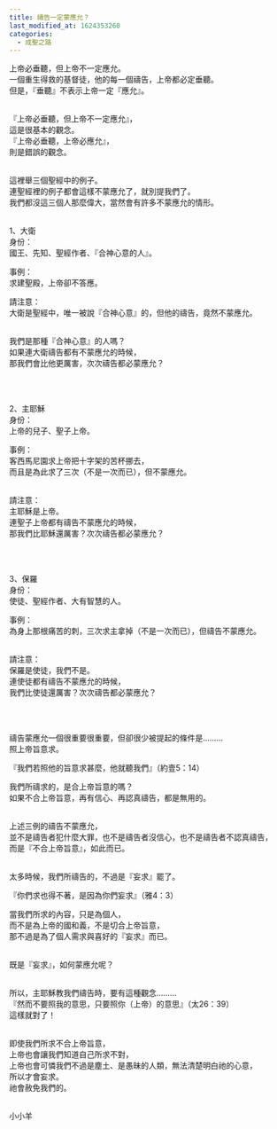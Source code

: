 ```yaml
---
title: 禱告一定蒙應允？
last_modified_at: 1624353260
categories:
  - 成聖之路
---
```


<p>上帝必垂聽，但上帝不一定應允。<br>
一個重生得救的基督徒，他的每一個禱告，上帝都必定垂聽。<br>
但是，『垂聽』不表示上帝一定『應允』。</p>

<p><br>
『上帝必垂聽，但上帝不一定應允』，<br>
這是很基本的觀念。<br>
『上帝必垂聽，上帝必應允』，<br>
則是錯誤的觀念。</p>

<p><br>
這裡舉三個聖經中的例子。<br>
連聖經裡的例子都會這樣不蒙應允了，就別提我們了。<br>
我們都沒這三個人那麼偉大，當然會有許多不蒙應允的情形。</p>

<p><br>
1、大衛<br>
身份：<br>
國王、先知、聖經作者、『合神心意的人』。</p>

<p>事例：<br>
求建聖殿，上帝卻不答應。</p>

<p>請注意：<br>
大衛是聖經中，唯一被說『合神心意』的，但他的禱告，竟然不蒙應允。</p>

<p><br>
我們是那種『合神心意』的人嗎？<br>
如果連大衛禱告都有不蒙應允的時候，<br>
那我們會比他更厲害，次次禱告都必蒙應允？</p>

<p>&nbsp;</p>

<p><br>
2、主耶穌<br>
身份：<br>
上帝的兒子、聖子上帝。</p>

<p>事例：<br>
客西馬尼園求上帝把十字架的苦杯挪去，<br>
而且是為此求了三次（不是一次而已），但不蒙應允。</p>

<p><br>
請注意：<br>
主耶穌是上帝。<br>
連聖子上帝都有禱告不蒙應允的時候，<br>
那我們比耶穌還厲害？次次禱告都必蒙應允？</p>

<p>&nbsp;</p>

<p><br>
3、保羅<br>
身份：<br>
使徒、聖經作者、大有智慧的人。</p>

<p>事例：<br>
為身上那根痛苦的刺，三次求主拿掉（不是一次而已），但禱告不蒙應允。</p>

<p><br>
請注意：<br>
保羅是使徒，我們不是。<br>
連使徒都有禱告不蒙應允的時候，<br>
我們比使徒還厲害？次次禱告都必蒙應允？</p>

<p>&nbsp;</p>

<p><br>
禱告蒙應允一個很重要很重要，但卻很少被提起的條件是………<br>
照上帝旨意求。</p>

<p>『我們若照他的旨意求甚麼，他就聽我們』（約壹5：14）</p>

<p>我們所禱求的，是合上帝旨意的嗎？<br>
如果不合上帝旨意，再有信心、再認真禱告，都是無用的。</p>

<p><br>
上述三例的禱告不蒙應允，<br>
並不是禱告者犯什麼大罪，也不是禱告者沒信心，也不是禱告者不認真禱告，<br>
而是『不合上帝旨意』，如此而已。</p>

<p><br>
太多時候，我們所禱告的，不過是『妄求』罷了。</p>

<p>『你們求也得不著，是因為你們妄求』（雅4：3）</p>

<p>當我們所求的內容，只是為個人，<br>
而不是為上帝的國和義，不是切合上帝旨意，<br>
那不過是為了個人需求與喜好的『妄求』而已。</p>

<p><br>
既是『妄求』，如何蒙應允呢？</p>

<p><br>
所以，主耶穌教我們禱告時，要有這種觀念………<br>
『然而不要照我的意思，只要照你（上帝）的意思』（太26：39）<br>
這樣就對了！</p>

<p><br>
即使我們所求不合上帝旨意，<br>
上帝也會讓我們知道自己所求不對，<br>
上帝也會可憐我們不過是塵土、是愚昧的人類，無法清楚明白祂的心意，<br>
所以才會妄求。<br>
祂會赦免我們的。</p>

<p><br>
小小羊<br>
&nbsp;</p>

<p>&nbsp;</p>

